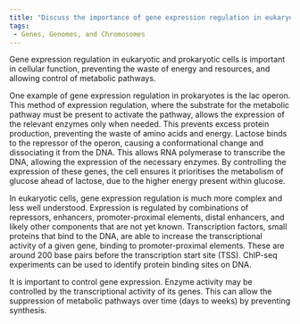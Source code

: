 ```yaml
---
title: "Discuss the importance of gene expression regulation in eukaryotic and prokaryotic cells."
tags:
 - Genes, Genomes, and Chromosomes
---
```

Gene expression regulation in eukaryotic and prokaryotic cells is important in cellular function, preventing the waste of energy and resources, and allowing control of metabolic pathways. 

One example of gene expression regulation in prokaryotes is the lac operon. This method of expression regulation, where the substrate for the metabolic pathway must be present to activate the pathway, allows the expression of the relevant enzymes only when needed. This prevents excess protein production, preventing the waste of amino acids and energy. 
Lactose binds to the repressor of the operon, causing a conformational change and dissociating it from the DNA. This allows RNA polymerase to transcribe the DNA, allowing the expression of the necessary enzymes. 
By controlling the expression of these genes, the cell ensures it prioritises the metabolism of glucose ahead of lactose, due to the higher energy present within glucose. 

In eukaryotic cells, gene expression regulation is much more complex and less well understood. Expression is regulated by combinations of repressors, enhancers, promoter-proximal elements, distal enhancers, and likely other components that are not yet known. Transcription factors, small proteins that bind to the DNA, are able to increase the transcriptional activity of a given gene, binding to promoter-proximal elements. These are around 200 base pairs before the transcription start site (TSS). ChIP-seq experiments can be used to identify protein binding sites on DNA.

It is important to control gene expression. Enzyme activity may be controlled by the transcriptional activity of its genes. This can allow the suppression of metabolic pathways over time (days to weeks) by preventing synthesis. 
